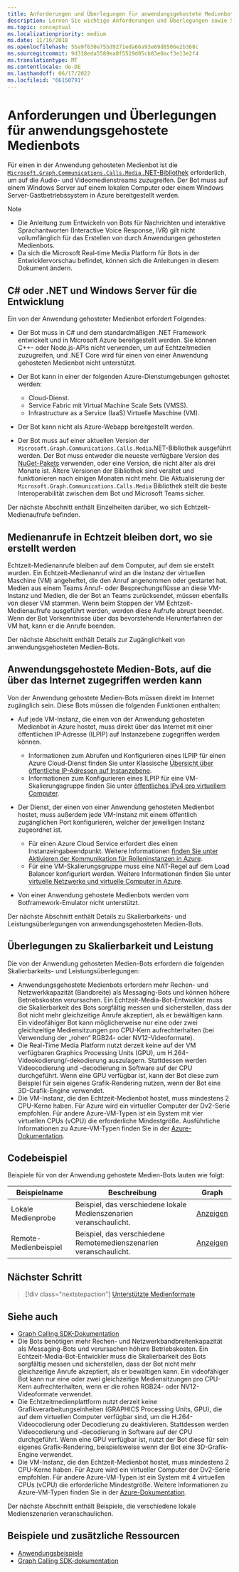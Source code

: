 ```yaml
---
title: Anforderungen und Überlegungen für anwendungsgehostete Medienbots
description: Lernen Sie wichtige Anforderungen und Überlegungen sowie Skalierbarkeits- und Leistungsaspekte im Zusammenhang mit der Erstellung von in der Anwendung gehosteten Medienbots für Teams
ms.topic: conceptual
ms.localizationpriority: medium
ms.date: 11/16/2018
ms.openlocfilehash: 5ba9f630e75bd9271eda66a93e69d8506e2b368c
ms.sourcegitcommit: 9d318eda5589ea8f5519d05cb83e0acf3e13e2f4
ms.translationtype: MT
ms.contentlocale: de-DE
ms.lasthandoff: 06/17/2022
ms.locfileid: "66150791"
---
```

# <a name="requirements-and-considerations-for-application-hosted-media-bots"></a>Anforderungen und Überlegungen für anwendungsgehostete Medienbots

Für einen in der Anwendung gehosteten Medienbot ist die [`Microsoft.Graph.Communications.Calls.Media` .NET-Bibliothek](https://www.nuget.org/packages/Microsoft.Graph.Communications.Calls.Media/) erforderlich, um auf die Audio- und Videomedienstreams zuzugreifen. Der Bot muss auf einem Windows Server auf einem lokalen Computer oder einem Windows Server-Gastbetriebssystem in Azure bereitgestellt werden.

> [!NOTE]
>
> * Die Anleitung zum Entwickeln von Bots für Nachrichten und interaktive Sprachantworten (Interactive Voice Response, IVR) gilt nicht vollumfänglich für das Erstellen von durch Anwendungen gehosteten Medienbots.
> * Da sich die Microsoft Real-time Media Platform für Bots in der Entwicklervorschau befindet, können sich die Anleitungen in diesem Dokument ändern.

## <a name="c-or-net-and-windows-server-for-development"></a>C# oder .NET und Windows Server für die Entwicklung

Ein von der Anwendung gehosteter Medienbot erfordert Folgendes:

* Der Bot muss in C# und dem standardmäßigen .NET Framework entwickelt und in Microsoft Azure bereitgestellt werden. Sie können C++- oder Node.js-APIs nicht verwenden, um auf Echtzeitmedien zuzugreifen, und .NET Core wird für einen von einer Anwendung gehosteten Medienbot nicht unterstützt.

* Der Bot kann in einer der folgenden Azure-Dienstumgebungen gehostet werden:
  * Cloud-Dienst.
  * Service Fabric mit Virtual Machine Scale Sets (VMSS).
  * Infrastructure as a Service (IaaS) Virtuelle Maschine (VM).  
  
* Der Bot kann nicht als Azure-Webapp bereitgestellt werden.

* Der Bot muss auf einer aktuellen Version der `Microsoft.Graph.Communications.Calls.Media`.NET-Bibliothek ausgeführt werden. Der Bot muss entweder die neueste verfügbare Version des [NuGet-Pakets](https://www.nuget.org/packages/Microsoft.Graph.Communications.Calls.Media/) verwenden, oder eine Version, die nicht älter als drei Monate ist. Ältere Versionen der Bibliothek sind veraltet und funktionieren nach einigen Monaten nicht mehr. Die Aktualisierung der `Microsoft.Graph.Communications.Calls.Media` Bibliothek stellt die beste Interoperabilität zwischen dem Bot und Microsoft Teams sicher.

Der nächste Abschnitt enthält Einzelheiten darüber, wo sich Echtzeit-Medienaufrufe befinden.

## <a name="real-time-media-calls-stay-where-theyre-created"></a>Medienanrufe in Echtzeit bleiben dort, wo sie erstellt werden

Echtzeit-Medienanrufe bleiben auf dem Computer, auf dem sie erstellt wurden. Ein Echtzeit-Medienanruf wird an die Instanz der virtuellen Maschine (VM) angeheftet, die den Anruf angenommen oder gestartet hat. Medien aus einem Teams Anruf- oder Besprechungsflüsse an diese VM-Instanz und Medien, die der Bot an Teams zurücksendet, müssen ebenfalls von dieser VM stammen. Wenn beim Stoppen der VM Echtzeit-Medienaufrufe ausgeführt werden, werden diese Aufrufe abrupt beendet. Wenn der Bot Vorkenntnisse über das bevorstehende Herunterfahren der VM hat, kann er die Anrufe beenden.

Der nächste Abschnitt enthält Details zur Zugänglichkeit von anwendungsgehosteten Medien-Bots.

## <a name="application-hosted-media-bots-accessible-on-the-internet"></a>Anwendungsgehostete Medien-Bots, auf die über das Internet zugegriffen werden kann

Von der Anwendung gehostete Medien-Bots müssen direkt im Internet zugänglich sein. Diese Bots müssen die folgenden Funktionen enthalten:

* Auf jede VM-Instanz, die einen von der Anwendung gehosteten Medienbot in Azure hostet, muss direkt über das Internet mit einer öffentlichen IP-Adresse (ILPIP) auf Instanzebene zugegriffen werden können.
  * Informationen zum Abrufen und Konfigurieren eines ILPIP für einen Azure Cloud-Dienst finden Sie unter Klassische [Übersicht über öffentliche IP-Adressen auf Instanzebene](/azure/virtual-network/virtual-networks-instance-level-public-ip).
  * Informationen zum Konfigurieren eines ILPIP für eine VM-Skalierungsgruppe finden Sie unter [öffentliches IPv4 pro virtuellem Computer](/azure/virtual-machine-scale-sets/virtual-machine-scale-sets-networking#public-ipv4-per-virtual-machine).
* Der Dienst, der einen von einer Anwendung gehosteten Medienbot hostet, muss außerdem jede VM-Instanz mit einem öffentlich zugänglichen Port konfigurieren, welcher der jeweiligen Instanz zugeordnet ist.
  * Für einen Azure Cloud Service erfordert dies einen Instanzeingabeendpunkt. Weitere Informationen [finden Sie unter Aktivieren der Kommunikation für Rolleninstanzen in Azure](/azure/cloud-services/cloud-services-enable-communication-role-instances).
  * Für eine VM-Skalierungsgruppe muss eine NAT-Regel auf dem Load Balancer konfiguriert werden. Weitere Informationen finden Sie unter [virtuelle Netzwerke und virtuelle Computer in Azure](/azure/virtual-machines/windows/network-overview).

* Von einer Anwendung gehostete Medienbots werden vom Botframework-Emulator nicht unterstützt.

Der nächste Abschnitt enthält Details zu Skalierbarkeits- und Leistungsüberlegungen von anwendungsgehosteten Medien-Bots.

## <a name="scalability-and-performance-considerations"></a>Überlegungen zu Skalierbarkeit und Leistung

Die von der Anwendung gehosteten Medien-Bots erfordern die folgenden Skalierbarkeits- und Leistungsüberlegungen:

* Anwendungsgehostete Medienbots erfordern mehr Rechen- und Netzwerkkapazität (Bandbreite) als Messaging-Bots und können höhere Betriebskosten verursachen. Ein Echtzeit-Media-Bot-Entwickler muss die Skalierbarkeit des Bots sorgfältig messen und sicherstellen, dass der Bot nicht mehr gleichzeitige Anrufe akzeptiert, als er bewältigen kann. Ein videofähiger Bot kann möglicherweise nur eine oder zwei gleichzeitige Mediensitzungen pro CPU-Kern aufrechterhalten (bei Verwendung der „rohen“ RGB24- oder NV12-Videoformate).
* Die Real-Time Media Platform nutzt derzeit keine auf der VM verfügbaren Graphics Processing Units (GPU), um H.264-Videokodierung/-dekodierung auszulagern. Stattdessen werden Videocodierung und -decodierung in Software auf der CPU durchgeführt. Wenn eine GPU verfügbar ist, kann der Bot diese zum Beispiel für sein eigenes Grafik-Rendering nutzen, wenn der Bot eine 3D-Grafik-Engine verwendet.
* Die VM-Instanz, die den Echtzeit-Medienbot hostet, muss mindestens 2 CPU-Kerne haben. Für Azure wird ein virtueller Computer der Dv2-Serie empfohlen. Für andere Azure-VM-Typen ist ein System mit vier virtuellen CPUs (vCPU) die erforderliche Mindestgröße. Ausführliche Informationen zu Azure-VM-Typen finden Sie in der [Azure-Dokumentation](/azure/virtual-machines/windows/sizes-general).

## <a name="code-sample"></a>Codebeispiel

Beispiele für von der Anwendung gehostete Medien-Bots lauten wie folgt:

| **Beispielname** | **Beschreibung** | **Graph** |
|------------|-------------|-----------|
| Lokale Medienprobe | Beispiel, das verschiedene lokale Medienszenarien veranschaulicht. | [Anzeigen](https://github.com/microsoftgraph/microsoft-graph-comms-samples/tree/master/Samples/V1.0Samples/LocalMediaSamples) |
| Remote-Medienbeispiel | Beispiel, das verschiedene Remotemedienszenarien veranschaulicht. | [Anzeigen](https://github.com/microsoftgraph/microsoft-graph-comms-samples/tree/master/Samples/V1.0Samples/RemoteMediaSamples) |

## <a name="next-step"></a>Nächster Schritt

> [!div class="nextstepaction"]
> [Unterstützte Medienformate](~/resources/media-formats.md)

## <a name="see-also"></a>Siehe auch

* [Graph Calling SDK-Dokumentation](https://microsoftgraph.github.io/microsoft-graph-comms-samples/docs/)
* Die Bots benötigen mehr Rechen- und Netzwerkbandbreitenkapazität als Messaging-Bots und verursachen höhere Betriebskosten. Ein Echtzeit-Media-Bot-Entwickler muss die Skalierbarkeit des Bots sorgfältig messen und sicherstellen, dass der Bot nicht mehr gleichzeitige Anrufe akzeptiert, als er bewältigen kann. Ein videofähiger Bot kann nur eine oder zwei gleichzeitige Mediensitzungen pro CPU-Kern aufrechterhalten, wenn er die rohen RGB24- oder NV12-Videoformate verwendet.
* Die Echtzeitmedienplattform nutzt derzeit keine Grafikverarbeitungseinheiten (GRAPHICS Processing Units, GPU), die auf dem virtuellen Computer verfügbar sind, um die H.264-Videocodierung oder Decodierung zu deaktivieren. Stattdessen werden Videocodierung und -decodierung in Software auf der CPU durchgeführt. Wenn eine GPU verfügbar ist, nutzt der Bot diese für sein eigenes Grafik-Rendering, beispielsweise wenn der Bot eine 3D-Grafik-Engine verwendet.
* Die VM-Instanz, die den Echtzeit-Medienbot hostet, muss mindestens 2 CPU-Kerne haben. Für Azure wird ein virtueller Computer der Dv2-Serie empfohlen. Für andere Azure-VM-Typen ist ein System mit 4 virtuellen CPUs (vCPU) die erforderliche Mindestgröße. Weitere Informationen zu Azure-VM-Typen finden Sie in der [Azure-Dokumentation](/azure/virtual-machines/windows/sizes-general).

Der nächste Abschnitt enthält Beispiele, die verschiedene lokale Medienszenarien veranschaulichen.

## <a name="samples-and-additional-resources"></a>Beispiele und zusätzliche Ressourcen

* [Anwendungsbeispiele](https://github.com/microsoftgraph/microsoft-graph-comms-samples/tree/master/Samples/V1.0Samples/LocalMediaSamples)
* [Graph Calling SDK-dokumentation](https://microsoftgraph.github.io/microsoft-graph-comms-samples/docs/)
